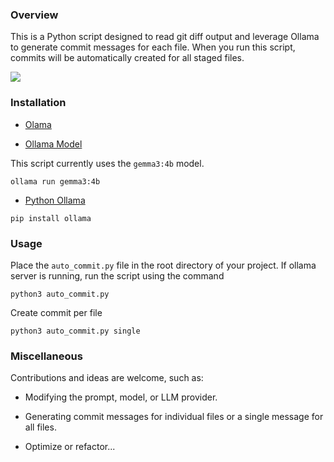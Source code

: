 
### Overview

This is a Python script designed to read git diff output and leverage Ollama to generate commit messages for each file. When you run this script, commits will be automatically created for all staged files.

<img src="https://github.com/user-attachments/assets/f39344db-10c5-4dbc-a3e6-2ce275d52004" />

### Installation

- [Olama](https://ollama.com/download)

- [Ollama Model](https://ollama.com/library/gemma3)

This script currently uses the `gemma3:4b` model.

```
ollama run gemma3:4b
```

- [Python Ollama](https://github.com/ollama/ollama-python) 
```
pip install ollama
```

### Usage

Place the `auto_commit.py` file in the root directory of your project.
If ollama server is running, run the script using the command

```
python3 auto_commit.py
```

Create commit per file

```
python3 auto_commit.py single
```



### Miscellaneous

Contributions and ideas are welcome, such as:

- Modifying the prompt, model, or LLM provider.

- Generating commit messages for individual files or a single message for all files.

- Optimize or refactor...
